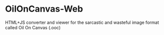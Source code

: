 # OilOnCanvas-Web
HTML+JS converter and viewer for the sarcastic and wasteful image format called Oil On Canvas (.ooc)
